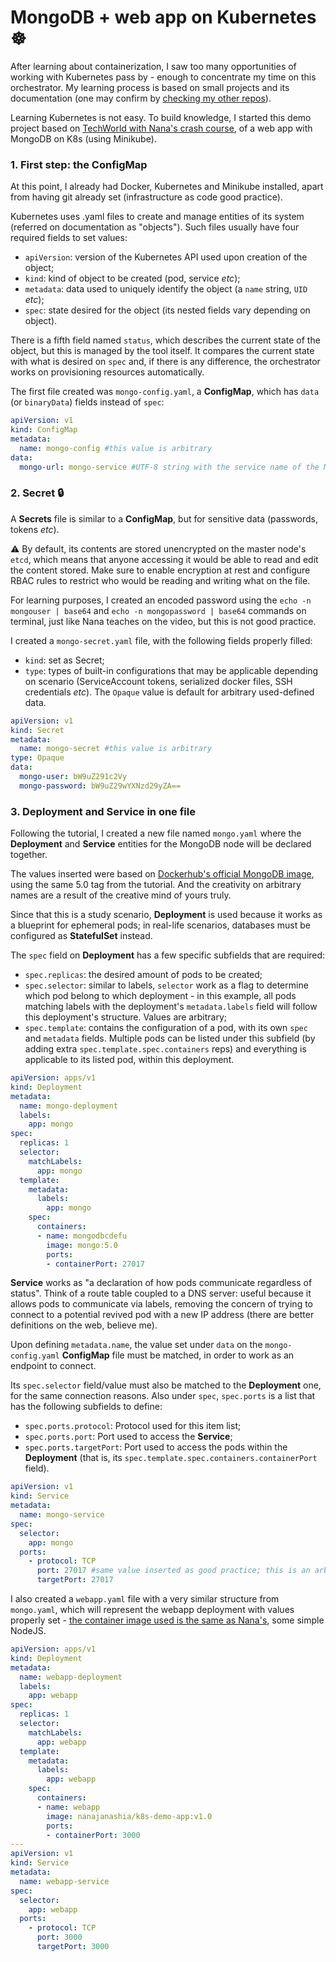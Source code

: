 # MongoDB + web app on Kubernetes ☸︎

After learning about containerization, I saw too many opportunities of working with Kubernetes pass by - enough to concentrate my time on this orchestrator. My learning process is based on small projects and its documentation (one may confirm by [checking my other repos](https://github.com/l12f3r?tab=repositories)).

Learning Kubernetes is not easy. To build knowledge, I started this demo project based on [TechWorld with Nana's crash course](https://www.youtube.com/watch?v=s_o8dwzRlu4), of a web app with MongoDB on K8s (using Minikube).

### 1. First step: the ConfigMap

At this point, I already had Docker, Kubernetes and Minikube installed, apart from having git already set (infrastructure as code good practice). 

Kubernetes uses .yaml files to create and manage entities of its system (referred on documentation as "objects"). Such files usually have four required fields to set values: 
- `apiVersion`: version of the Kubernetes API used upon creation of the object;
- `kind`: kind of object to be created (pod, service _etc_);
- `metadata`: data used to uniquely identify the object (a `name` string, `UID` _etc_);
- `spec`: state desired for the object (its nested fields vary depending on object).

There is a fifth field named `status`, which describes the current state of the object, but this is managed by the tool itself. It compares the current state with what is desired on `spec` and, if there is any difference, the orchestrator works on provisioning resources automatically.

The first file created was `mongo-config.yaml`, a **ConfigMap**, which has `data` (or `binaryData`) fields instead of `spec`:

```yaml
apiVersion: v1
kind: ConfigMap
metadata:
  name: mongo-config #this value is arbitrary
data:
  mongo-url: mongo-service #UTF-8 string with the service name of the MongoDB node, which will be its endpoint
```

### 2. Secret 🔒

A **Secrets** file is similar to a **ConfigMap**, but for sensitive data (passwords, tokens _etc_). 

⚠️ By default, its contents are stored unencrypted on the master node's `etcd`, which means that anyone accessing it would be able to read and edit the content stored. Make sure to enable encryption at rest and configure RBAC rules to restrict who would be reading and writing what on the file.

For learning purposes, I created an encoded password using the `echo -n mongouser | base64` and `echo -n mongopassword | base64` commands on terminal, just like Nana teaches on the video, but this is not good practice.

I created a `mongo-secret.yaml` file, with the following fields properly filled:
- `kind`: set as Secret;
- `type`: types of built-in configurations that may be applicable depending on scenario (ServiceAccount tokens, serialized docker files, SSH credentials _etc_). The `Opaque` value is default for arbitrary used-defined data.

```yaml
apiVersion: v1
kind: Secret
metadata:
  name: mongo-secret #this value is arbitrary
type: Opaque
data:
  mongo-user: bW9uZ291c2Vy
  mongo-password: bW9uZ29wYXNzd29yZA==
```

### 3. Deployment and Service in one file

Following the tutorial, I created a new file named `mongo.yaml` where the **Deployment** and **Service** entities for the MongoDB node will be declared together. 

The values inserted were based on [Dockerhub's official MongoDB image](https://hub.docker.com/_/mongo), using the same 5.0 tag from the tutorial. And the creativity on arbitrary names are a result of the creative mind of yours truly.

Since that this is a study scenario, **Deployment** is used because it works as a blueprint for ephemeral pods; in real-life scenarios, databases must be configured as **StatefulSet** instead. 

The `spec` field on **Deployment** has a few specific subfields that are required:
- `spec.replicas`: the desired amount of pods to be created;
- `spec.selector`: similar to labels, `selector` work as a flag to determine which pod belong to which deployment - in this example, all pods matching labels with the deployment's `metadata.labels` field will follow this deployment's structure. Values are arbitrary;
- `spec.template`: contains the configuration of a pod, with its own `spec` and `metadata` fields. Multiple pods can be listed under this subfield (by adding extra `spec.template.spec.containers` reps) and everything is applicable to its listed pod, within this deployment.

```yaml
apiVersion: apps/v1
kind: Deployment
metadata:
  name: mongo-deployment
  labels:
    app: mongo
spec:
  replicas: 1
  selector:
    matchLabels:
      app: mongo
  template:
    metadata:
      labels:
        app: mongo
    spec:
      containers:
      - name: mongodbcdefu
        image: mongo:5.0
        ports:
        - containerPort: 27017
```

**Service** works as "a declaration of how pods communicate regardless of status". Think of a route table coupled to a DNS server: useful because it allows pods to communicate via labels, removing the concern of trying to connect to a potential revived pod with a new IP address (there are better definitions on the web, believe me).

Upon defining `metadata.name`, the value set under `data` on the `mongo-config.yaml` **ConfigMap** file must be matched, in order to work as an endpoint to connect. 

Its `spec.selector` field/value must also be matched to the **Deployment** one, for the same connection reasons. Also under `spec`, `spec.ports` is a list that has the following subfields to define:
- `spec.ports.protocol`: Protocol used for this item list;
- `spec.ports.port`: Port used to access the **Service**;
- `spec.ports.targetPort`: Port used to access the pods within the **Deployment** (that is, its `spec.template.spec.containers.containerPort` field).

```yaml
apiVersion: v1
kind: Service
metadata:
  name: mongo-service
spec:
  selector:
    app: mongo
  ports:
    - protocol: TCP
      port: 27017 #same value inserted as good practice; this is an arbitrary value, usually 80
      targetPort: 27017
```

I also created a `webapp.yaml` file with a very similar structure from `mongo.yaml`, which will represent the webapp deployment with values properly set - [the container image used is the same as Nana's](https://hub.docker.com/r/nanajanashia/k8s-demo-app), some simple NodeJS.

```yaml
apiVersion: apps/v1
kind: Deployment
metadata:
  name: webapp-deployment
  labels:
    app: webapp
spec:
  replicas: 1
  selector:
    matchLabels:
      app: webapp
  template:
    metadata:
      labels:
        app: webapp
    spec:
      containers:
      - name: webapp
        image: nanajanashia/k8s-demo-app:v1.0
        ports:
        - containerPort: 3000
---
apiVersion: v1
kind: Service
metadata:
  name: webapp-service
spec:
  selector:
    app: webapp
  ports:
    - protocol: TCP
      port: 3000
      targetPort: 3000
```